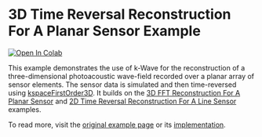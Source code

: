 # 3D Time Reversal Reconstruction For A Planar Sensor Example

[![Open In Colab](https://colab.research.google.com/assets/colab-badge.svg)](https://colab.research.google.com/github/waltsims/k-wave-python/blob/master/examples/pr_3D_TR_planar_sensor/pr_3D_TR_planar_sensor.ipynb)

This example demonstrates the use of k-Wave for the reconstruction of a three-dimensional photoacoustic wave-field recorded  over a planar array of sensor elements.  The sensor data is simulated and then time-reversed using [kspaceFirstOrder3D](https://k-wave-python.readthedocs.io/en/latest/kwave.kspaceFirstOrder3D.html). It builds on the [3D FFT Reconstruction For A Planar Sensor](../pr_3D_FFT_planar_sensor/) and [2D Time Reversal Reconstruction For A Line Sensor](../pr_2D_TR_line_sensor) examples.

To read more, visit the [original example page](http://www.k-wave.org/documentation/example_pr_3D_tr_planar_sensor.php) or its [implementation](https://github.com/ucl-bug/k-wave/blob/main/k-Wave/examples/example_pr_3D_TR_planar_sensor.m).